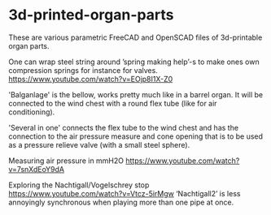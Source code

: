 # 3d-printed-organ-parts

These are various parametric FreeCAD and OpenSCAD files of 3d-printable organ parts. 

One can wrap steel string around ’spring making help’-s to make ones own compression springs for instance for valves. https://www.youtube.com/watch?v=EOjp8I1X-Z0

'Balganlage' is the bellow, works pretty much like in a barrel organ. It will be connected to the wind chest with a round flex tube (like for air conditioning).

'Several in one' connects the flex tube to the wind chest and has the connection to the air pressure measure and cone opening that is to be used as a pressure relieve valve (with a small steel sphere).

Measuring air pressure in mmH2O https://www.youtube.com/watch?v=7snXdEoY9dA

Exploring the Nachtigall/Vogelschrey stop https://www.youtube.com/watch?v=Vtcz-5irMgw
‘Nachtigall2’ is less annoyingly synchronous when playing more than one pipe at once.